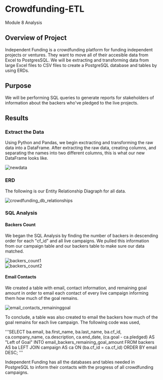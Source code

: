 # Crowdfunding-ETL
Module 8 Analysis
## Overview of Project
Independent Funding is a crowdfunding platform for funding independent projects or ventures. They want to move all of their accesible data from Excel to PostgresSQL. We will be extracting and transforming data from large Excel files to CSV files to create a PostgreSQL database and tables by using ERDs.

## Purpose
We will be performing SQL queries to generate reports for stakeholders of information about the backers who've pledged to the live projects.

## Results
### Extract the Data
Using Python and Pandas, we begin exctracting and transforming the raw data into a DataFrame. After extracting the raw data, creating columns, and separating the names into two different columns, this is what our new DataFrame looks like. 

![newdata](newdata.png)

### ERD
The following is our Entity Relationship Diagraph for all data.

![crowdfunding_db_relationships](crowdfunding_db_relationships.png)

### SQL Analysis
#### Backers Count
We began the SQL Analysis by finding the number of backers in descending order for each "cf_id" and all live campaigns. We pulled this information from our campaign table and our backers table to make sure our data matched.

![backers_count1](backers_count1.png)  
![backers_count2](backers_count2.png)

#### Email Contacts
We created a table with email, contact information, and remaining goal amount in order to email each contact of every live campaign informing them how much of the goal remains.

![email_contacts_remaininggoal](email_contacts_remaininggoal.png)

To conclude, a table was also created to email the backers how much of the goal remains for each live campaign. The following code was used, 

'''SELECT
	ba.email,
	ba.first_name,
	ba.last_name,
	ba.cf_id,
	ca.company_name,
	ca.description,
	ca.end_date,
	(ca.goal - ca.pledged) AS "Left of Goal"
INTO email_backers_remaining_goal_amount
FROM backers AS ba
LEFT JOIN campaign AS ca
ON (ba.cf_id = ca.cf_id)
ORDER BY email DESC;
'''

Independent Funding has all the databases and tables needed in PostgreSQL to inform their contacts with the progress of all crowdfunding campaigns.
